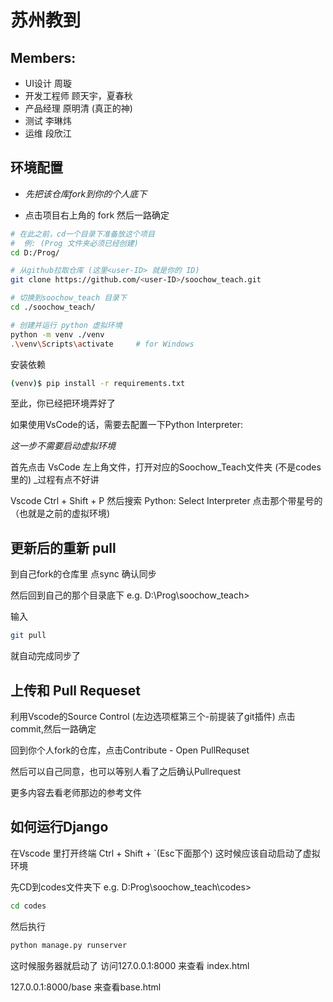 # 苏州教到

## Members:
- UI设计 周璇
- 开发工程师 顾天宇，夏春秋
- 产品经理 原明清 (真正的神)
- 测试 李琳炜
- 运维 段欣江

## 环境配置

- _先把该仓库fork到你的个人底下_

- 点击项目右上角的 fork 然后一路确定

```bash
# 在此之前，cd一个目录下准备放这个项目
#  例: (Prog 文件夹必须已经创建)
cd D:/Prog/

# 从github拉取仓库 (这里<user-ID> 就是你的 ID)
git clone https://github.com/<user-ID>/soochow_teach.git

# 切换到soochow_teach 目录下
cd ./soochow_teach/

# 创建并运行 python 虚拟环境
python -m venv ./venv
.\venv\Scripts\activate     # for Windows
```

安装依赖

```bash
(venv)$ pip install -r requirements.txt
```

至此，你已经把环境弄好了

如果使用VsCode的话，需要去配置一下Python Interpreter: 

*这一步不需要启动虚拟环境*

首先点击 VsCode 左上角文件，打开对应的Soochow_Teach文件夹 (不是codes里的) _过程有点不好讲

Vscode Ctrl + Shift + P  然后搜索 Python: Select Interpreter 点击那个带星号的（也就是之前的虚拟环境)

## 更新后的重新 pull

到自己fork的仓库里 点sync 确认同步

然后回到自己的那个目录底下 e.g. D:\Prog\soochow_teach>

输入

```bash
git pull
```

就自动完成同步了

## 上传和 Pull Requeset

利用Vscode的Source Control (左边选项框第三个-前提装了git插件) 点击commit,然后一路确定

回到你个人fork的仓库，点击Contribute - Open PullRequset

然后可以自己同意，也可以等别人看了之后确认Pullrequest

更多内容去看老师那边的参考文件

## 如何运行Django

在Vscode 里打开终端 Ctrl + Shift + `(Esc下面那个) 这时候应该自动启动了虚拟环境

先CD到codes文件夹下 e.g. D:Prog\soochow_teach\codes>
```bash
cd codes
```

然后执行

```bash
python manage.py runserver
```

这时候服务器就启动了 访问127.0.0.1:8000 来查看 index.html

127.0.0.1:8000/base 来查看base.html
